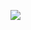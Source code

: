 

 
<img src="https://img.shields.io/badge/GitHub-100000?style=for-the-badge&logo=github&logoColor=white"></img>
